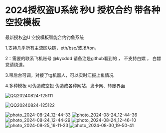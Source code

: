 # 2024授权盗U系统 秒U  授权合约  带各种空投模板

最新授权盗U 空投模板智能合约钓鱼系统

1.支持几乎所有主流区块链，eth/bsc/波场/ton，


2：需要的联系飞机账号 @kycddd 请备注是github看到的 ， 不支持白嫖 ， 白嫖党请绕道。



3.带后台可调，对接了tg机器人，可以实时汇报上鱼情况


4.多种模板 可伪造成空投 伪造成各种网站，发卡网、转账界面


![QQ20240824-125111](https://github.com/user-attachments/assets/e780777e-6a50-4a87-ac60-e5811a3cfba8)


![QQ20240824-125122](https://github.com/user-attachments/assets/0bb0dd23-bedc-4a08-897a-4d8a2cb3672d)



![photo_2024-08-24_12-44-33](https://github.com/user-attachments/assets/15fe53e1-01b5-4df5-ab33-ac0dc4113103)
![photo_2024-08-24_12-44-36](https://github.com/user-attachments/assets/3acb5eea-27f1-44e6-a400-842a8c6bb1ec)
![photo_2024-08-24_12-44-29](https://github.com/user-attachments/assets/6ba62ffe-acdf-464b-b4fa-2791d8c3834b)
![photo_2024-08-24_12-46-10](https://github.com/user-attachments/assets/bbd1e17c-aad3-44da-a377-b791216b0c29)
![photo_2024-08-25_16-11-23](https://github.com/user-attachments/assets/36ab8292-2a19-4341-99cc-a569d8fa529a)
![photo_2024-08-30_19-50-41](https://github.com/user-attachments/assets/6c110f59-0ef1-464b-a1c5-acf1142e7686)




